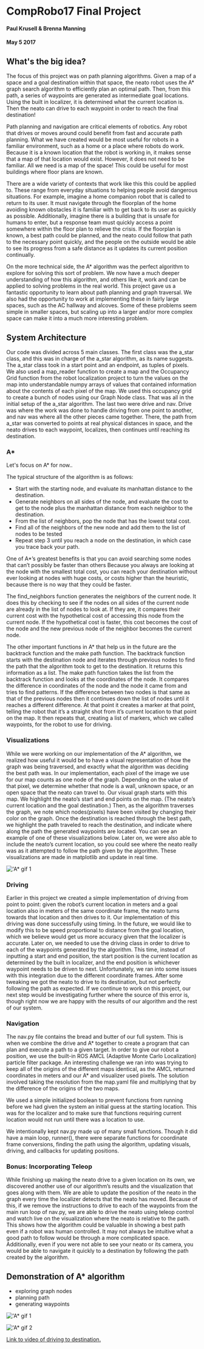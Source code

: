 # CompRobo17 Final Project
#### Paul Krusell & Brenna Manning
#### May 5 2017

## What's the big idea?

The focus of this project was on path planning algorithms. Given a map of a space and a goal destination within that space, the neato robot uses the A* graph search algorithm to efficiently plan an optimal path. Then, from this path, a series of waypoints are generated as intermediate goal locations. Using the built in localizer, it is determined what the current location is. Then the neato can drive to each waypoint in order to reach the final destination!

Path planning and navigation are critical elements of robotics. Any robot that drives or moves around could benefit from fast and accurate path planning. What we have created would be most useful for robots in a familiar environment, such as a home or a place where robots do work. Because it is a known location that the robot is working in, it makes sense that a map of that location would exist. However, it does not need to be familiar. All we need is a map of the space! This could be useful for most buildings where floor plans are known.

There are a wide variety of contexts that work like this this could be applied to. These range from everyday situations to helping people avoid dangerous situations. For example, imagine a home companion robot that is called to return to its user. It must navigate through the floorplan of the home avoiding known obstacles it is familiar with to get back to its user as quickly as possible. Additionally, imagine there is a building that is unsafe for humans to enter, but a response team must quickly access a point somewhere within the floor plan to relieve the crisis. If the floorplan is known, a best path could be planned, and the neato could follow that path to the necessary point quickly, and the people on the outside would be able to see its progress from a safe distance as it updates its current position continually.

On the more technical side, the A* algorithm was the perfect algorithm to explore for solving this sort of problem. We now have a much deeper understanding of how this algorithm, and others like it, work and can be applied to solving problems in the real world. This project gave us a fantastic opportunity to learn about path planning and graph traversal. We also had the opportunity to work at implementing these in fairly large spaces, such as the AC hallway and alcoves. Some of these problems seem simple in smaller spaces, but scaling up into a larger and/or more complex space can make it into a much more interesting problem.

## System Architecture

Our code was divided across 5 main classes. The first class was the a_star class, and this was in charge of the a_star algorithm, as its name suggests. The a_star class took in a start point and an endpoint, as tuples of pixels. We also used a map_reader function to create a map and the Occupancy Grid function from the robot localization project to turn the values on the map into understandable numpy arrays of values that contained information about the contents of each pixel of the map. We used this occupancy grid to create a bunch of nodes using our Graph Node class. That was all in the initial setup of the a_star algorithm. The last two were drive and nav. Drive was where the work was done to handle driving from one point to another, and nav was where all the other pieces came together. There, the path from a_star was converted to points at real physical distances in space, and the neato drives to each waypoint, localizes, then continues until reaching its destination.

### A*

Let's focus on A* for now..

The typical structure of the algorithm is as follows:

- Start with the starting node, and evaluate its manhattan distance to the destination.
- Generate neighbors on all sides of the node, and evaluate the cost to get to the node plus the manhattan distance from each neighbor to the destination.
- From the list of neighbors, pop the node that has the lowest total cost.
- Find all of the neighbors of the new node and add them to the list of nodes to be tested
- Repeat step 3 until you reach a node on the destination, in which case you trace back your path.

One of A*’s greatest benefits is that you can avoid searching some nodes that can’t possibly be faster than others Because you always are looking at the node with the smallest total cost, you can reach your destination without ever looking at nodes with huge costs, or costs higher than the heuristic, because there is no way that they could be faster.

The find_neighbors function generates the neighbors of the current node. It does this by checking to see if the nodes on all sides of the current node are already in the list of nodes to look at. If they are, it compares their current cost with the hypothetical cost of accessing this node from the current node. If the hypothetical cost is faster, this cost becomes the cost of the node and the new previous node of the neighbor becomes the current node.

The other important functions in A* that help us in the future are the backtrack function and the make path function. The backtrack function starts with the destination node and iterates through previous nodes to find the path that the algorithm took to get to the destination. It returns this information as a list. The make path function takes the list from the backtrack function and looks at the coordinates of the node. It compares the difference in coordinates of the node and the node it came from and tries to find patterns. If the difference between two nodes is that same as that of the previous nodes then it continues down the list of nodes until it reaches a different difference. At that point it creates a marker at that point, telling the robot that it’s a straight shot from it’s current location to that point on the map. It then repeats that, creating a list of markers, which we called waypoints, for the robot to use for driving.

### Visualizations

While we were working on our implementation of the A* algorithm, we realized how useful it would be to have a visual representation of how the graph was being traversed, and exactly what the algorithm was deciding the best path was. In our implementation, each pixel of the image we use for our map counts as one node of the graph. Depending on the value of that pixel, we determine whether that node is a wall, unknown space, or an open space that the neato can travel to. Our visual graph starts with this map. We highlight the neato’s start and end points on the map. (The neato’s current location and the goal destination.) Then, as the algorithm traverses the graph, we note which nodes(pixels) have been visited by changing their color on the graph. Once the destination is reached through the best path, we highlight the path traveled to reach the destination, and indicate where along the path the generated waypoints are located. You can see an example of one of these visualizations below. Later on, we were also able to include the neato’s current location, so you could see where the neato really was as it attempted to follow the path given by the algorithm. These visualizations are made in matplotlib and update in real time.

!['A* gif 1](https://brennamanning.github.io/robot_navigation_2017/images/screencap.gif)

### Driving

Earlier in this project we created a simple implementation of driving from point to point: given the robot’s current location in meters and a goal location also in meters of the same coordinate frame, the neato turns towards that location and then drives to it. Our implementation of this driving was done successfully using timing. In the future, we would like to modify this to be speed proportional to distance from the goal location, which we believe would get us more accuracy given that the localizer is accurate. Later on, we needed to use the driving class in order to drive to each of the waypoints generated by the algorithm. This time, instead of inputting a start and end position, the start position is the current location as determined by the built in localizer, and the end position is whichever waypoint needs to be driven to next. Unfortunately, we ran into some issues with this integration due to the different coordinate frames. After some tweaking we got the neato to drive to its destination, but not perfectly following the path as expected. If we continue to work on this project, our next step would be investigating further where the source of this error is, though right now we are happy with the results of our algorithm and the rest of our system.

### Navigation

The nav.py file contains the bread and butter of our full system. This is when we combine the drive and A* together to create a program that can plan and execute a path to a given target. In order to give our robot a position, we use the built-in ROS AMCL (Adaptive Monte Carlo Localization) particle filter package. An interesting challenge we ran into was trying to keep all of the origins of the different maps identical, as the AMCL returned coordinates in meters and our A* and visualizer used pixels. The solution involved taking the resolution from the map.yaml file and multiplying that by the difference of the origins of the two maps.

We used a simple initialized boolean to prevent functions from running before we had given the system an initial guess at the starting location. This was for the localizer and to make sure that functions requiring current location would not run until there was a location to use.

We intentionally kept nav.py made up of many small functions. Though it did have a main loop, runner(), there were separate functions for coordinate frame conversions, finding the path using the algorithm, updating visuals, driving, and callbacks for updating positions.

### Bonus: Incorporating Teleop

While finishing up making the neato drive to a given location on its own, we discovered another use of our algorithm’s results and the visualization that goes along with them. We are able to update the position of the neato in the graph every time the localizer detects that the neato has moved. Because of this, if we remove the instructions to drive to each of the waypoints from the main run loop of nav.py, we are able to drive the neato using teleop control and watch live on the visualization where the neato is relative to the path. This shows how the algorithm could be valuable in showing a best path even if a robot was human controlled. It may not always be intuitive what a good path to follow would be through a more complicated space. Additionally, even if you were not able to see your neato or its camera, you would be able to navigate it quickly to a destination by following the path created by the algorithm.

## Demonstration of A* algorithm
- exploring graph nodes
- planning path
- generating waypoints

!['A* gif 1](https://brennamanning.github.io/robot_navigation_2017/images/screencap.gif)


!['A* gif 2](https://brennamanning.github.io/robot_navigation_2017/images/screencap2.gif)


[Link to video of driving to destination.](https://youtu.be/ZMQUwUZ5NB0)
